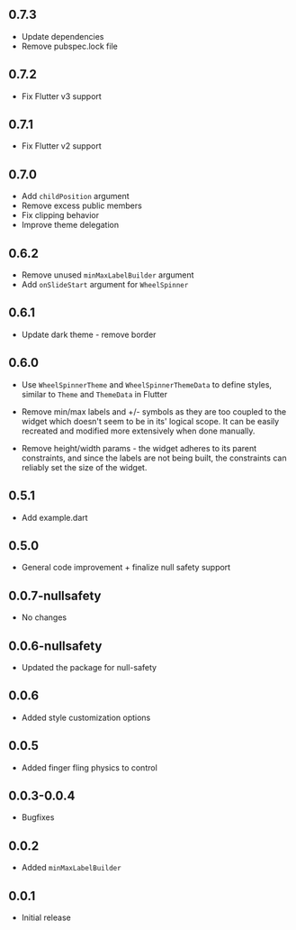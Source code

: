 ## 0.7.3

- Update dependencies
- Remove pubspec.lock file

## 0.7.2

- Fix Flutter v3 support

## 0.7.1

- Fix Flutter v2 support

## 0.7.0

- Add `childPosition` argument
- Remove excess public members
- Fix clipping behavior
- Improve theme delegation

## 0.6.2

- Remove unused `minMaxLabelBuilder` argument
- Add `onSlideStart` argument for `WheelSpinner`

## 0.6.1

- Update dark theme - remove border

## 0.6.0

- Use `WheelSpinnerTheme` and `WheelSpinnerThemeData` to define styles, similar to `Theme` and
  `ThemeData` in Flutter

- Remove min/max labels and +/- symbols as they are too coupled to the widget which doesn't seem to
  be in its' logical scope. It can be easily recreated and modified more extensively when done
  manually.

- Remove height/width params - the widget adheres to its parent constraints, and since the labels
  are not being built, the constraints can reliably set the size of the widget.

## 0.5.1

- Add example.dart

## 0.5.0

- General code improvement + finalize null safety support

## 0.0.7-nullsafety

- No changes

## 0.0.6-nullsafety

- Updated the package for null-safety

## 0.0.6

- Added style customization options

## 0.0.5

- Added finger fling physics to control

## 0.0.3-0.0.4

- Bugfixes

## 0.0.2

- Added `minMaxLabelBuilder`

## 0.0.1

- Initial release
